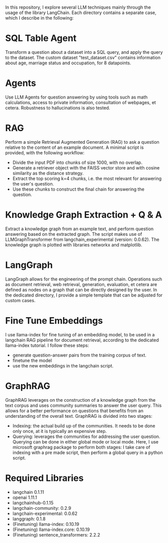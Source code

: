 In this repository, I explore several LLM techniques mainly through the usage of the library LangChain. Each directory contains a separate case, which I describe in the following:

# SQL Table Agent

Transform a question about a dataset into a SQL query, and apply the query to the dataset.
The custom dataset "test_dataset.csv" contains information about age, marriage status and occupation, for 8 datapoints.

# Agents

Use LLM Agents for question answering by using tools such as math calculations, access to private information, consultation of webpages, et cetera.
Robustness to hallucinations is also tested.

# RAG

Perform a simple Retrieval Augmented Generation (RAG) to ask a question relative to the content of an example document. A minimal script is provided, with the following workflow:
* Divide the input PDF into chunks of size 1000, with no overlap.
* Generate a retriever object with the FAISS vector store and with cosine similarity as the distance strategy.
* Extract the top scoring k=4 chunks, i.e. the most relevant for answering the user's question.
* Use these chunks to construct the final chain for answering the question.

# Knowledge Graph Extraction + Q & A

Extract a knowledge graph from an example text, and perform question answering based on the extracted graph. The script makes use of LLMGraphTransformer from langchain_experimental (version: 0.0.62). The knowledge graph is plotted with libraries networkx and matplotlib.

# LangGraph

LangGraph allows for the engineering of the prompt chain. Operations such as document retrieval, web retrieval, generation, evaluation, et cetera are defined as nodes on a graph that can be directly designed by the user.  In the dedicated directory, I provide a simple template that can be adjusted for custom cases.

# Fine Tune Embeddings
I use llama-index for fine tuning of an embedding model, to be used in a langchain RAG pipeline for document retrieval, according to the dedicated llama-index tutorial. I follow these steps:
* generate question-answer pairs from the training corpus of text.
* finetune the model
* use the new embeddings in the langchain script.

# GraphRAG

GraphRAG leverages on the construction of a knowledge graph from the text corpus and uses community summaries to answer the user query. This allows for a better performance on questions that benefits from an understanding of the overall text. GraphRAG is divided into two stages:
* Indexing: the actual build up of the communities. It needs to be done only once, at it is typically an expensive step.
* Querying: leverages the communities for addressing the user question. Querying can be done in  either global mode or local mode.
Here, I use microsoft graphrag package to perform both stages: I take care of indexing with a pre made script, then perform a global query in a python script.

# Required Libraries 

* langchain 0.1.11
* openai 1.11.1
* langchainhub-0.1.15
* langchain-community: 0.2.9
* langchain-experimental: 0.0.62
* langgraph: 0.1.8
* (Finetuning) llama-index: 0.10.19
* (Finetuning) llama-index.core: 0.10.19
* (Finetuning) sentence_transformers: 2.2.2